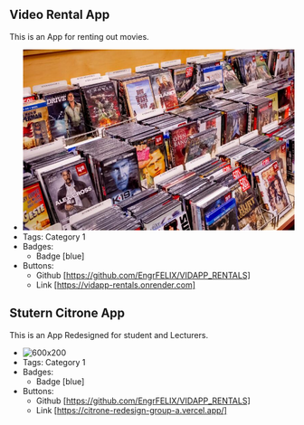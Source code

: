 ## Video Rental App
This is an App for renting out movies.
- ![600x200](../assets/vidrental.jpeg)
- Tags: Category 1
- Badges:
  - Badge [blue]
- Buttons:
  - Github [https://github.com/EngrFELIX/VIDAPP_RENTALS]
  - Link [https://vidapp-rentals.onrender.com]

## Stutern Citrone App
This is an App Redesigned for student and Lecturers.
- ![600x200](../assets/citrone.jpeg)
- Tags: Category 1
- Badges:
  - Badge [blue]
- Buttons:
  - Github [https://github.com/EngrFELIX/VIDAPP_RENTALS]
  - Link [https://citrone-redesign-group-a.vercel.app/]
